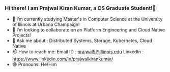 ### Hi there! I am Prajwal Kiran Kumar, a CS Graduate Student!👋

- 🌱 I’m currently studying Master's in Computer Science at the University of Illinois at Urbana Champaign!
- 👯 I’m looking to collaborate on an Platform Engineering and Cloud Native Projects!
- 💬 Ask me about : Distributed Systems, Storage, Kubernetes, Cloud Native
- 📫 How to reach me: Email ID : prajwal5@illinois.edu LinkedIn : https://www.linkedin.com/in/prajwalkirankumar/
- 😄 Pronouns: He/Him
